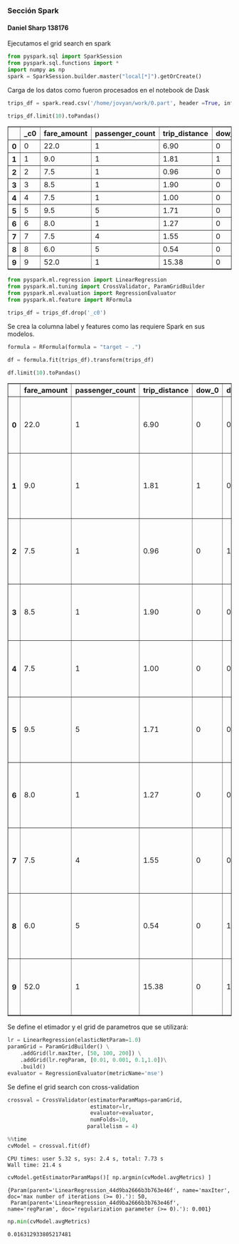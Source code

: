 
### Sección Spark
#### Daniel Sharp 138176
Ejecutamos el grid search en spark


```python
from pyspark.sql import SparkSession
from pyspark.sql.functions import *
import numpy as np
spark = SparkSession.builder.master("local[*]").getOrCreate()
```

Carga de los datos como fueron procesados en el notebook de Dask


```python
trips_df = spark.read.csv('/home/jovyan/work/0.part', header =True, inferSchema=True)
```


```python
trips_df.limit(10).toPandas()
```




<div>
<table border="1" class="dataframe">
  <thead>
    <tr style="text-align: right;">
      <th></th>
      <th>_c0</th>
      <th>fare_amount</th>
      <th>passenger_count</th>
      <th>trip_distance</th>
      <th>dow_0</th>
      <th>dow_1</th>
      <th>dow_3</th>
      <th>dow_4</th>
      <th>dow_6</th>
      <th>dow_2</th>
      <th>hour_buck_4</th>
      <th>hour_buck_3</th>
      <th>hour_buck_2</th>
      <th>car_type_B</th>
      <th>target</th>
    </tr>
  </thead>
  <tbody>
    <tr>
      <th>0</th>
      <td>0</td>
      <td>22.0</td>
      <td>1</td>
      <td>6.90</td>
      <td>0</td>
      <td>0</td>
      <td>0</td>
      <td>0</td>
      <td>0</td>
      <td>0</td>
      <td>0</td>
      <td>0</td>
      <td>0</td>
      <td>0</td>
      <td>0.209091</td>
    </tr>
    <tr>
      <th>1</th>
      <td>1</td>
      <td>9.0</td>
      <td>1</td>
      <td>1.81</td>
      <td>1</td>
      <td>0</td>
      <td>0</td>
      <td>0</td>
      <td>0</td>
      <td>0</td>
      <td>1</td>
      <td>0</td>
      <td>0</td>
      <td>0</td>
      <td>0.000000</td>
    </tr>
    <tr>
      <th>2</th>
      <td>2</td>
      <td>7.5</td>
      <td>1</td>
      <td>0.96</td>
      <td>0</td>
      <td>1</td>
      <td>0</td>
      <td>0</td>
      <td>0</td>
      <td>0</td>
      <td>0</td>
      <td>1</td>
      <td>0</td>
      <td>0</td>
      <td>0.133333</td>
    </tr>
    <tr>
      <th>3</th>
      <td>3</td>
      <td>8.5</td>
      <td>1</td>
      <td>1.90</td>
      <td>0</td>
      <td>0</td>
      <td>1</td>
      <td>0</td>
      <td>0</td>
      <td>0</td>
      <td>0</td>
      <td>0</td>
      <td>1</td>
      <td>0</td>
      <td>0.117647</td>
    </tr>
    <tr>
      <th>4</th>
      <td>4</td>
      <td>7.5</td>
      <td>1</td>
      <td>1.00</td>
      <td>0</td>
      <td>0</td>
      <td>1</td>
      <td>0</td>
      <td>0</td>
      <td>0</td>
      <td>0</td>
      <td>0</td>
      <td>1</td>
      <td>0</td>
      <td>0.221333</td>
    </tr>
    <tr>
      <th>5</th>
      <td>5</td>
      <td>9.5</td>
      <td>5</td>
      <td>1.71</td>
      <td>0</td>
      <td>0</td>
      <td>0</td>
      <td>0</td>
      <td>0</td>
      <td>0</td>
      <td>1</td>
      <td>0</td>
      <td>0</td>
      <td>0</td>
      <td>0.157895</td>
    </tr>
    <tr>
      <th>6</th>
      <td>6</td>
      <td>8.0</td>
      <td>1</td>
      <td>1.27</td>
      <td>0</td>
      <td>0</td>
      <td>1</td>
      <td>0</td>
      <td>0</td>
      <td>0</td>
      <td>0</td>
      <td>0</td>
      <td>1</td>
      <td>0</td>
      <td>0.187500</td>
    </tr>
    <tr>
      <th>7</th>
      <td>7</td>
      <td>7.5</td>
      <td>4</td>
      <td>1.55</td>
      <td>0</td>
      <td>0</td>
      <td>0</td>
      <td>1</td>
      <td>0</td>
      <td>0</td>
      <td>0</td>
      <td>0</td>
      <td>0</td>
      <td>0</td>
      <td>0.213333</td>
    </tr>
    <tr>
      <th>8</th>
      <td>8</td>
      <td>6.0</td>
      <td>5</td>
      <td>0.54</td>
      <td>0</td>
      <td>1</td>
      <td>0</td>
      <td>0</td>
      <td>0</td>
      <td>0</td>
      <td>1</td>
      <td>0</td>
      <td>0</td>
      <td>0</td>
      <td>0.260000</td>
    </tr>
    <tr>
      <th>9</th>
      <td>9</td>
      <td>52.0</td>
      <td>1</td>
      <td>15.38</td>
      <td>0</td>
      <td>1</td>
      <td>0</td>
      <td>0</td>
      <td>0</td>
      <td>0</td>
      <td>1</td>
      <td>0</td>
      <td>0</td>
      <td>0</td>
      <td>0.576923</td>
    </tr>
  </tbody>
</table>
</div>




```python
from pyspark.ml.regression import LinearRegression
from pyspark.ml.tuning import CrossValidator, ParamGridBuilder
from pyspark.ml.evaluation import RegressionEvaluator
from pyspark.ml.feature import RFormula
```


```python
trips_df = trips_df.drop('_c0')
```

Se crea la columna label y features como las requiere Spark en sus modelos.


```python
formula = RFormula(formula = "target ~ .")
```


```python
df = formula.fit(trips_df).transform(trips_df)
```


```python
df.limit(10).toPandas()
```




<div>
<table border="1" class="dataframe">
  <thead>
    <tr style="text-align: right;">
      <th></th>
      <th>fare_amount</th>
      <th>passenger_count</th>
      <th>trip_distance</th>
      <th>dow_0</th>
      <th>dow_1</th>
      <th>dow_3</th>
      <th>dow_4</th>
      <th>dow_6</th>
      <th>dow_2</th>
      <th>hour_buck_4</th>
      <th>hour_buck_3</th>
      <th>hour_buck_2</th>
      <th>car_type_B</th>
      <th>target</th>
      <th>features</th>
      <th>label</th>
    </tr>
  </thead>
  <tbody>
    <tr>
      <th>0</th>
      <td>22.0</td>
      <td>1</td>
      <td>6.90</td>
      <td>0</td>
      <td>0</td>
      <td>0</td>
      <td>0</td>
      <td>0</td>
      <td>0</td>
      <td>0</td>
      <td>0</td>
      <td>0</td>
      <td>0</td>
      <td>0.209091</td>
      <td>(22.0, 1.0, 6.9, 0.0, 0.0, 0.0, 0.0, 0.0, 0.0,...</td>
      <td>0.209091</td>
    </tr>
    <tr>
      <th>1</th>
      <td>9.0</td>
      <td>1</td>
      <td>1.81</td>
      <td>1</td>
      <td>0</td>
      <td>0</td>
      <td>0</td>
      <td>0</td>
      <td>0</td>
      <td>1</td>
      <td>0</td>
      <td>0</td>
      <td>0</td>
      <td>0.000000</td>
      <td>(9.0, 1.0, 1.81, 1.0, 0.0, 0.0, 0.0, 0.0, 0.0,...</td>
      <td>0.000000</td>
    </tr>
    <tr>
      <th>2</th>
      <td>7.5</td>
      <td>1</td>
      <td>0.96</td>
      <td>0</td>
      <td>1</td>
      <td>0</td>
      <td>0</td>
      <td>0</td>
      <td>0</td>
      <td>0</td>
      <td>1</td>
      <td>0</td>
      <td>0</td>
      <td>0.133333</td>
      <td>(7.5, 1.0, 0.96, 0.0, 1.0, 0.0, 0.0, 0.0, 0.0,...</td>
      <td>0.133333</td>
    </tr>
    <tr>
      <th>3</th>
      <td>8.5</td>
      <td>1</td>
      <td>1.90</td>
      <td>0</td>
      <td>0</td>
      <td>1</td>
      <td>0</td>
      <td>0</td>
      <td>0</td>
      <td>0</td>
      <td>0</td>
      <td>1</td>
      <td>0</td>
      <td>0.117647</td>
      <td>(8.5, 1.0, 1.9, 0.0, 0.0, 1.0, 0.0, 0.0, 0.0, ...</td>
      <td>0.117647</td>
    </tr>
    <tr>
      <th>4</th>
      <td>7.5</td>
      <td>1</td>
      <td>1.00</td>
      <td>0</td>
      <td>0</td>
      <td>1</td>
      <td>0</td>
      <td>0</td>
      <td>0</td>
      <td>0</td>
      <td>0</td>
      <td>1</td>
      <td>0</td>
      <td>0.221333</td>
      <td>(7.5, 1.0, 1.0, 0.0, 0.0, 1.0, 0.0, 0.0, 0.0, ...</td>
      <td>0.221333</td>
    </tr>
    <tr>
      <th>5</th>
      <td>9.5</td>
      <td>5</td>
      <td>1.71</td>
      <td>0</td>
      <td>0</td>
      <td>0</td>
      <td>0</td>
      <td>0</td>
      <td>0</td>
      <td>1</td>
      <td>0</td>
      <td>0</td>
      <td>0</td>
      <td>0.157895</td>
      <td>(9.5, 5.0, 1.71, 0.0, 0.0, 0.0, 0.0, 0.0, 0.0,...</td>
      <td>0.157895</td>
    </tr>
    <tr>
      <th>6</th>
      <td>8.0</td>
      <td>1</td>
      <td>1.27</td>
      <td>0</td>
      <td>0</td>
      <td>1</td>
      <td>0</td>
      <td>0</td>
      <td>0</td>
      <td>0</td>
      <td>0</td>
      <td>1</td>
      <td>0</td>
      <td>0.187500</td>
      <td>(8.0, 1.0, 1.27, 0.0, 0.0, 1.0, 0.0, 0.0, 0.0,...</td>
      <td>0.187500</td>
    </tr>
    <tr>
      <th>7</th>
      <td>7.5</td>
      <td>4</td>
      <td>1.55</td>
      <td>0</td>
      <td>0</td>
      <td>0</td>
      <td>1</td>
      <td>0</td>
      <td>0</td>
      <td>0</td>
      <td>0</td>
      <td>0</td>
      <td>0</td>
      <td>0.213333</td>
      <td>(7.5, 4.0, 1.55, 0.0, 0.0, 0.0, 1.0, 0.0, 0.0,...</td>
      <td>0.213333</td>
    </tr>
    <tr>
      <th>8</th>
      <td>6.0</td>
      <td>5</td>
      <td>0.54</td>
      <td>0</td>
      <td>1</td>
      <td>0</td>
      <td>0</td>
      <td>0</td>
      <td>0</td>
      <td>1</td>
      <td>0</td>
      <td>0</td>
      <td>0</td>
      <td>0.260000</td>
      <td>(6.0, 5.0, 0.54, 0.0, 1.0, 0.0, 0.0, 0.0, 0.0,...</td>
      <td>0.260000</td>
    </tr>
    <tr>
      <th>9</th>
      <td>52.0</td>
      <td>1</td>
      <td>15.38</td>
      <td>0</td>
      <td>1</td>
      <td>0</td>
      <td>0</td>
      <td>0</td>
      <td>0</td>
      <td>1</td>
      <td>0</td>
      <td>0</td>
      <td>0</td>
      <td>0.576923</td>
      <td>(52.0, 1.0, 15.38, 0.0, 1.0, 0.0, 0.0, 0.0, 0....</td>
      <td>0.576923</td>
    </tr>
  </tbody>
</table>
</div>



Se define el etimador y el grid de parametros que se utilizará:


```python
lr = LinearRegression(elasticNetParam=1.0)
paramGrid = ParamGridBuilder() \
    .addGrid(lr.maxIter, [50, 100, 200]) \
    .addGrid(lr.regParam, [0.01, 0.001, 0.1,1.0])\
    .build()
evaluator = RegressionEvaluator(metricName='mse')
```

Se define el grid search con cross-validation


```python
crossval = CrossValidator(estimatorParamMaps=paramGrid,
                          estimator=lr,
                          evaluator=evaluator,
                          numFolds=10,
                         parallelism = 4)
```


```python
%%time
cvModel = crossval.fit(df)
```

    CPU times: user 5.32 s, sys: 2.4 s, total: 7.73 s
    Wall time: 21.4 s



```python
cvModel.getEstimatorParamMaps()[ np.argmin(cvModel.avgMetrics) ]
```




    {Param(parent='LinearRegression_44d9ba2666b3b763e46f', name='maxIter', doc='max number of iterations (>= 0).'): 50,
     Param(parent='LinearRegression_44d9ba2666b3b763e46f', name='regParam', doc='regularization parameter (>= 0).'): 0.001}




```python
np.min(cvModel.avgMetrics)
```




    0.016312933805217481



